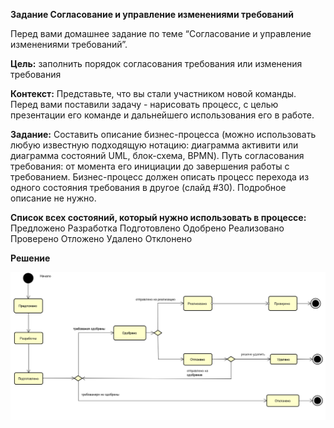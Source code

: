 ﻿**Задание Согласование и управление изменениями требований**

Перед вами домашнее задание по теме “Согласование и управление изменениями требований”.

**Цель:** заполнить порядок согласования требования или изменения требования

**Контекст:**
Представьте, что вы стали участником новой команды. Перед вами поставили задачу - нарисовать процесс, с целью презентации его команде и дальнейшего использования его в работе.

**Задание:**
Составить описание бизнес-процесса (можно использовать любую известную подходящую нотацию: диаграмма активити или диаграмма состояний UML, блок-схема, BPMN).
Путь согласования требования: от момента его инициации до завершения работы с требованием.
Бизнес-процесс должен описать процесс перехода из одного состояния требования в другое (слайд #30). Подробное описание не нужно.

**Список всех состояний, который нужно использовать в процессе:**
Предложено
Разработка
Подготовлено
Одобрено
Реализовано
Проверено
Отложено
Удалено
Отклонено

**Решение**

![](09_coordination_requirements.PNG)

